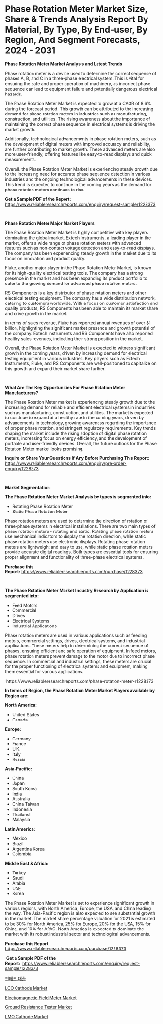 <p><h1>Phase Rotation Meter Market Size, Share & Trends Analysis Report By Material, By Type, By End-user, By Region, And Segment Forecasts, 2024 - 2031</h1></p><p><strong>Phase Rotation Meter Market Analysis and Latest Trends</strong></p>
<p><p>Phase rotation meter is a device used to determine the correct sequence of phases A, B, and C in a three-phase electrical system. This is vital for ensuring the safe and proper operation of machinery, as incorrect phase sequence can lead to equipment failure and potentially dangerous electrical hazards.</p><p>The Phase Rotation Meter Market is expected to grow at a CAGR of 8.6% during the forecast period. This growth can be attributed to the increasing demand for phase rotation meters in industries such as manufacturing, construction, and utilities. The rising awareness about the importance of maintaining the correct phase sequence in electrical systems is driving the market growth.</p><p>Additionally, technological advancements in phase rotation meters, such as the development of digital meters with improved accuracy and reliability, are further contributing to market growth. These advanced meters are also more user-friendly, offering features like easy-to-read displays and quick measurements.</p><p>Overall, the Phase Rotation Meter Market is experiencing steady growth due to the increasing need for accurate phase sequence detection in various industries and the ongoing technological advancements in these devices. This trend is expected to continue in the coming years as the demand for phase rotation meters continues to rise.</p></p>
<p><strong>Get a Sample PDF of the Report:&nbsp;</strong> <a href="https://www.reliableresearchreports.com/enquiry/request-sample/1228373">https://www.reliableresearchreports.com/enquiry/request-sample/1228373</a></p>
<p>&nbsp;</p>
<p><strong>Phase Rotation Meter Major Market Players</strong></p>
<p><p>The Phase Rotation Meter Market is highly competitive with key players dominating the global market. Extech Instruments, a leading player in the market, offers a wide range of phase rotation meters with advanced features such as non-contact voltage detection and easy-to-read displays. The company has been experiencing steady growth in the market due to its focus on innovation and product quality.</p><p>Fluke, another major player in the Phase Rotation Meter Market, is known for its high-quality electrical testing tools. The company has a strong presence in the market and has been expanding its product portfolio to cater to the growing demand for advanced phase rotation meters.</p><p>RS Components is a key distributor of phase rotation meters and other electrical testing equipment. The company has a wide distribution network, catering to customers worldwide. With a focus on customer satisfaction and quality products, RS Components has been able to maintain its market share and drive growth in the market.</p><p>In terms of sales revenue, Fluke has reported annual revenues of over $1 billion, highlighting the significant market presence and growth potential of the company. Extech Instruments and RS Components have also reported healthy sales revenues, indicating their strong position in the market.</p><p>Overall, the Phase Rotation Meter Market is expected to witness significant growth in the coming years, driven by increasing demand for electrical testing equipment in various industries. Key players such as Extech Instruments, Fluke, and RS Components are well-positioned to capitalize on this growth and expand their market share further.</p></p>
<p>&nbsp;</p>
<p><strong>What Are The Key Opportunities For Phase Rotation Meter Manufacturers?</strong></p>
<p><p>The Phase Rotation Meter market is experiencing steady growth due to the increasing demand for reliable and efficient electrical systems in industries such as manufacturing, construction, and utilities. The market is expected to continue to expand at a healthy rate in the coming years, driven by advancements in technology, growing awareness regarding the importance of proper phase rotation, and stringent regulatory requirements. Key trends shaping the market include the rising adoption of digital phase rotation meters, increasing focus on energy efficiency, and the development of portable and user-friendly devices. Overall, the future outlook for the Phase Rotation Meter market looks promising.</p></p>
<p><strong>Inquire or Share Your Questions If Any Before Purchasing This Report:</strong> <a href="https://www.reliableresearchreports.com/enquiry/pre-order-enquiry/1228373">https://www.reliableresearchreports.com/enquiry/pre-order-enquiry/1228373</a></p>
<p>&nbsp;</p>
<p><strong>Market Segmentation</strong></p>
<p><strong>The Phase Rotation Meter Market Analysis by types is segmented into:</strong></p>
<p><ul><li>Rotating Phase Rotation Meter</li><li>Static Phase Rotation Meter</li></ul></p>
<p><p>Phase rotation meters are used to determine the direction of rotation of three-phase systems in electrical installations. There are two main types of phase rotation meters - rotating and static. Rotating phase rotation meters use mechanical indicators to display the rotation direction, while static phase rotation meters use electronic displays. Rotating phase rotation meters are lightweight and easy to use, while static phase rotation meters provide accurate digital readings. Both types are essential tools for ensuring proper alignment and functionality of three-phase electrical systems.</p></p>
<p><strong>Purchase this Report:&nbsp;</strong><a href="https://www.reliableresearchreports.com/purchase/1228373">https://www.reliableresearchreports.com/purchase/1228373</a></p>
<p>&nbsp;</p>
<p><strong>The Phase Rotation Meter Market Industry Research by Application is segmented into:</strong></p>
<p><ul><li>Feed Motors</li><li>Commercial</li><li>Drives</li><li>Electrical Systems</li><li>Industrial Applications</li></ul></p>
<p><p>Phase rotation meters are used in various applications such as feeding motors, commercial settings, drives, electrical systems, and industrial applications. These meters help in determining the correct sequence of phases, ensuring efficient and safe operation of equipment. In feed motors, phase rotation meters prevent damage to the motor due to incorrect phase sequence. In commercial and industrial settings, these meters are crucial for the proper functioning of electrical systems and equipment, making them essential for various applications.</p></p>
<p><a href="https://www.reliableresearchreports.com/phase-rotation-meter-r1228373">&nbsp;https://www.reliableresearchreports.com/phase-rotation-meter-r1228373</a></p>
<p><strong>In terms of Region, the Phase Rotation Meter Market Players available by Region are:</strong></p>
<p>
    <p> <strong> North America: </strong>
        <ul>
            <li>United States</li>
            <li>Canada</li>
        </ul>
        </p> 
    <p> <strong> Europe: </strong>
        <ul>
            <li>Germany</li>
            <li>France</li>
            <li>U.K.</li>
            <li>Italy</li>
            <li>Russia</li>
        </ul>
        </p> 
    <p> <strong> Asia-Pacific: </strong>
        <ul>
            <li>China</li>
            <li>Japan</li>
            <li>South Korea</li>
            <li>India</li>
            <li>Australia</li>
            <li>China Taiwan</li>
            <li>Indonesia</li>
            <li>Thailand</li>
            <li>Malaysia</li>
        </ul>
        </p> 
    <p> <strong> Latin America: </strong>
        <ul>
            <li>Mexico</li>
            <li>Brazil</li>
            <li>Argentina Korea</li>
            <li>Colombia</li>
        </ul>
        </p> 
    <p> <strong> Middle East & Africa: </strong>
        <ul>
            <li>Turkey</li>
            <li>Saudi</li>
            <li>Arabia</li>
            <li>UAE</li>
            <li>Korea</li>
        </ul>
    </p>
    </p>
<p><p>The Phase Rotation Meter Market is set to experience significant growth in various regions, with North America, Europe, the USA, and China leading the way. The Asia-Pacific region is also expected to see substantial growth in the market. The market share percentage valuation for 2021 is estimated to be 30% for North America, 25% for Europe, 20% for the USA, 15% for China, and 10% for APAC. North America is expected to dominate the market with its robust industrial sector and technological advancements.</p></p>
<p><strong>Purchase this Report: </strong><a href="https://www.reliableresearchreports.com/purchase/1228373">https://www.reliableresearchreports.com/purchase/1228373</a></p>
<p>&nbsp;<strong>Get a Sample PDF of the Report:&nbsp;&nbsp;</strong><a href="https://www.reliableresearchreports.com/enquiry/request-sample/1228373">https://www.reliableresearchreports.com/enquiry/request-sample/1228373</a></p>
<p><strong></strong></p>
<p><p><a href="https://github.com/ZacharyScthmitt4465/Market-Research-Report-List-1/blob/main/459873827255.md">핀테크 대출</a></p><p><a href="https://issuu.com/reportprime-2/docs/lco-cathode-market-size-2030.pptx">LCO Cathode Market</a></p><p><a href="https://github.com/ashepherd82/Market-Research-Report-List-4/blob/main/electromagnetic-field-meter-market.md">Electromagnetic Field Meter Market</a></p><p><a href="https://github.com/irfadac/Market-Research-Report-List-2/blob/main/ground-resistance-tester-market.md">Ground Resistance Tester Market</a></p><p><a href="https://issuu.com/reportprime-2/docs/lmo-cathode-market-size-2030.pptx">LMO Cathode Market</a></p></p>